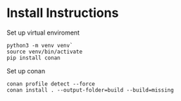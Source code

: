 # Install Instructions
Set up virtual enviroment
```
python3 -m venv venv`
source venv/bin/activate
pip install conan
```

Set up conan
```
conan profile detect --force
conan install . --output-folder=build --build=missing
```